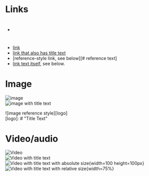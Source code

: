 # Links
- #
- [link](#)
- [link that also has title text](# "This link takes you to somewhere!")
- [reference-style link, see below][# reference text]
- [link text itself][], see below.

[arbitrary case-insensitive reference text]: #  
[1]: #
[link text itself]: #

# Image

![image](#)  
![image with title text](# "Title Text")  

![image reference style][logo]  
[logo]: # "Title Text"

# Video/audio

![Video](#)  
![Video with title text](#)  
![Video with title text with absolute size](# "Title Text"){width=100 height=100px}  
![Video with title text with relative size](# "Title Text"){width=75%}

